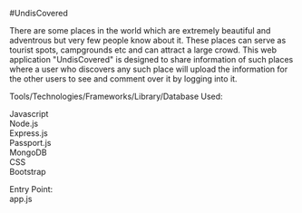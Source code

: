 #UndisCovered

There are some places in the world which are extremely beautiful and adventrous but very few people know about it. These places can serve as tourist spots, campgrounds etc and can attract a large crowd. This web application "UndisCovered" is designed to share information of such places where a user who discovers any such place will upload the information for the other users to see and comment over it by logging into it. 

Tools/Technologies/Frameworks/Library/Database Used:

Javascript    
Node.js    
Express.js    
Passport.js     
MongoDB               
CSS     
Bootstrap     

Entry Point:    
app.js    



